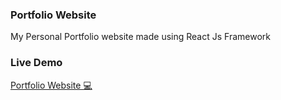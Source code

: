 ### Portfolio Website

My Personal Portfolio website made using React Js Framework

### Live Demo

[Portfolio Website 💻](https://abhishek01-portfolio.netlify.app/ "Portfolio Website")
